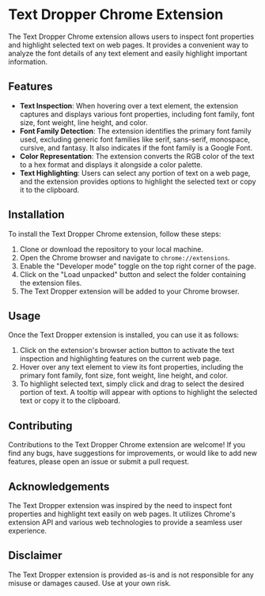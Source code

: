 # Text Dropper Chrome Extension

The Text Dropper Chrome extension allows users to inspect font properties and highlight selected text on web pages. It provides a convenient way to analyze the font details of any text element and easily highlight important information.

## Features

- **Text Inspection**: When hovering over a text element, the extension captures and displays various font properties, including font family, font size, font weight, line height, and color.
- **Font Family Detection**: The extension identifies the primary font family used, excluding generic font families like serif, sans-serif, monospace, cursive, and fantasy. It also indicates if the font family is a Google Font.
- **Color Representation**: The extension converts the RGB color of the text to a hex format and displays it alongside a color palette.
- **Text Highlighting**: Users can select any portion of text on a web page, and the extension provides options to highlight the selected text or copy it to the clipboard.

## Installation

To install the Text Dropper Chrome extension, follow these steps:

1. Clone or download the repository to your local machine.
2. Open the Chrome browser and navigate to `chrome://extensions`.
3. Enable the "Developer mode" toggle on the top right corner of the page.
4. Click on the "Load unpacked" button and select the folder containing the extension files.
5. The Text Dropper extension will be added to your Chrome browser.

## Usage

Once the Text Dropper extension is installed, you can use it as follows:

1. Click on the extension's browser action button to activate the text inspection and highlighting features on the current web page.
2. Hover over any text element to view its font properties, including the primary font family, font size, font weight, line height, and color.
3. To highlight selected text, simply click and drag to select the desired portion of text. A tooltip will appear with options to highlight the selected text or copy it to the clipboard.

## Contributing

Contributions to the Text Dropper Chrome extension are welcome! If you find any bugs, have suggestions for improvements, or would like to add new features, please open an issue or submit a pull request.

## Acknowledgements

The Text Dropper extension was inspired by the need to inspect font properties and highlight text easily on web pages. It utilizes Chrome's extension API and various web technologies to provide a seamless user experience.

## Disclaimer

The Text Dropper extension is provided as-is and is not responsible for any misuse or damages caused. Use at your own risk.
